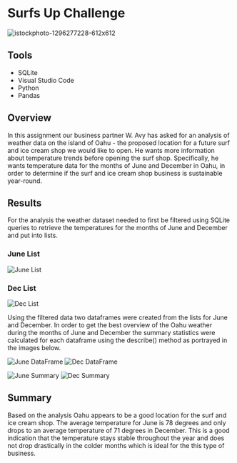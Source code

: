 # Surfs Up Challenge
![istockphoto-1296277228-612x612](https://user-images.githubusercontent.com/96552268/172037988-0a9419af-cf2a-47df-841d-197c16a0edb5.jpg)

## Tools
* SQLite
* Visual Studio Code
* Python
* Pandas


## Overview
In this assignment our business partner W. Avy has asked for an analysis of weather data on the island of Oahu - the proposed location for a future surf and ice cream shop we would like to open. He wants more information about temperature trends before opening the surf shop. Specifically, he wants temperature data for the months of June and December in Oahu, in order to determine if the surf and ice cream shop business is sustainable year-round. 

## Results
For the analysis the weather dataset needed to first be filtered using SQLite queries to retrieve the temperatures for the months of June and December and put into lists. 

### June List
![June List ](https://user-images.githubusercontent.com/96552268/172037387-743a9934-1c69-4759-ac77-166fa83b7151.png)
### Dec List
![Dec List](https://user-images.githubusercontent.com/96552268/172037389-dad762e7-b36f-4361-841d-0d048b4bd412.png)

Using the filtered data two dataframes were created from the lists for June and December. In order to get the best overview of the Oahu weather during the months of June and December the summary statistics were calculated for each dataframe using the describe() method as portrayed in the images below. 

![June DataFrame](https://user-images.githubusercontent.com/96552268/172037645-47d368ae-d937-4e33-8372-0c47d94c5035.png) ![Dec DataFrame](https://user-images.githubusercontent.com/96552268/172037647-f4268afd-d5da-4c79-8fb3-2ac26e973277.png)


![June Summary](https://user-images.githubusercontent.com/96552268/172037666-d8d23602-0d17-4745-9783-f2e5f079f03d.png)
![Dec Summary](https://user-images.githubusercontent.com/96552268/172037668-0fcc2012-e04a-454e-9e34-5060e42740f2.png)



## Summary 
Based on the analysis Oahu appears to be a good location for the surf and ice cream shop. The average temperature for June is 78 degrees and only drops to an average temperature of 71 degrees in December. This is a good indication that the temperature stays stable throughout the year and does not drop drastically in the colder months which is ideal for the this type of business. 
